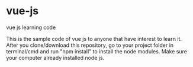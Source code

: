 # vue-js
vue js learning code

This is the sample code of vue js to anyone that have interest to learn it. After you clone/download this repository, 
go to your project folder in terminal/cmd and run "npm install" to install the node modules. 
Make sure your computer already installed node js. 
